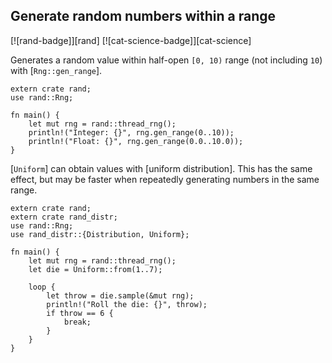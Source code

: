 ## Generate random numbers within a range

[![rand-badge]][rand] [![cat-science-badge]][cat-science]

Generates a random value within half-open `[0, 10)` range (not including `10`) with [`Rng::gen_range`].

```rust,edition2018
extern crate rand;
use rand::Rng;

fn main() {
    let mut rng = rand::thread_rng();
    println!("Integer: {}", rng.gen_range(0..10));
    println!("Float: {}", rng.gen_range(0.0..10.0));
}
```

[`Uniform`] can obtain values with [uniform distribution].
This has the same effect, but may be faster when repeatedly generating numbers
in the same range.

```rust,edition2018
extern crate rand;
extern crate rand_distr;
use rand::Rng;
use rand_distr::{Distribution, Uniform};

fn main() {
    let mut rng = rand::thread_rng();
    let die = Uniform::from(1..7);

    loop {
        let throw = die.sample(&mut rng);
        println!("Roll the die: {}", throw);
        if throw == 6 {
            break;
        }
    }
}
```